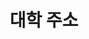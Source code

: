 ---
widget: contact



# This file represents a page section.

headless: true



# Order that this section appears on the page.

weight: 52



title: 대학 주소

subtitle:



content:



  # Location coordinates

  coordinates:

    latitude: '35.8460286'

    longitude: '127.1344631'



design:

  columns: '1'

---